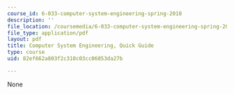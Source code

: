 ```yaml
---
course_id: 6-033-computer-system-engineering-spring-2018
description: ''
file_location: /coursemedia/6-033-computer-system-engineering-spring-2018/82ef662a803f2c310c03cc06053da27b_guide.pdf
file_type: application/pdf
layout: pdf
title: Computer System Engineering, Quick Guide
type: course
uid: 82ef662a803f2c310c03cc06053da27b

---
```

None